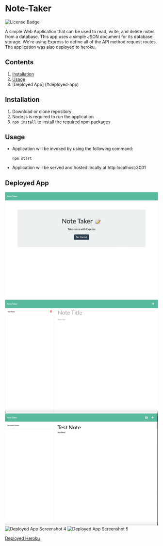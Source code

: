 # Note-Taker

![License Badge](https://img.shields.io/github/license/mmeii/10-team-profile-generator)

A simple Web Application that can be used to read, write, and delete notes from a database.
This app uses a simple JSON document for its database storage.
We're using Express to define all of the API method request routes. The application was also deployed to heroku.

## Contents

1. [Installation](#installation)
2. [Usage](#usage)
3. [Deployed App] (#deployed-app)

## Installation

1. Download or clone repository
2. Node.js is required to run the application
3. `npm install` to install the required npm packages

## Usage

- Application will be invoked by using the following command:

  `npm start`

- Application will be served and hosted locally at http:localhost:3001

## Deployed App

![Deployed App Screenshot 1](./_assets_/DeployedApp_Browser_1.png)
![Deployed App Screenshot 2](./_assets_/DeployedApp_Browser_2.png)
![Deployed App Screenshot 3](./_assets_/DeployedApp_Browser_3.png)
![Deployed App Screenshot 4](./_assets_/DeployedApp_CLI_1.png)
![Deployed App Screenshot 5](./_assets_/DeployedApp_CLI_2.png)

[Deployed Heroku](https://damp-bayou-41457.herokuapp.com/)
